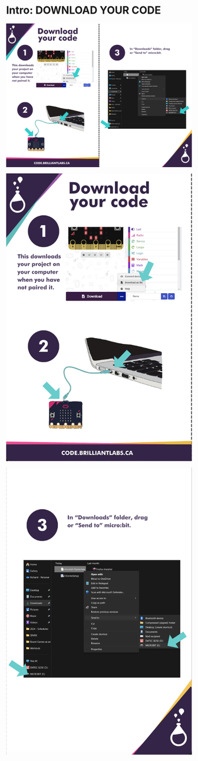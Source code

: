 # Intro:  DOWNLOAD YOUR CODE

<!-- Write here -->
![Download_your_code-EN](https://github.com/Brilliant-Labs/code.bl/blob/code_alpha/packaged/docs/static/mb/projects/bboard-tutorials-cards/1_Intro/Intro6/Download_your_code-EN.png?raw=true "Download_your_code-EN")

![Download_your_code-EN_A](https://github.com/Brilliant-Labs/code.bl/blob/code_alpha/packaged/docs/static/mb/projects/bboard-tutorials-cards/1_Intro/Intro6/Download_your_code-EN_A.png?raw=true "Download_your_code-EN_A")

![Download_your_code-EN_B](https://github.com/Brilliant-Labs/code.bl/blob/code_alpha/packaged/docs/static/mb/projects/bboard-tutorials-cards/1_Intro/Intro6/Download_your_code-EN_B.png?raw=true "Download_your_code-EN_B")